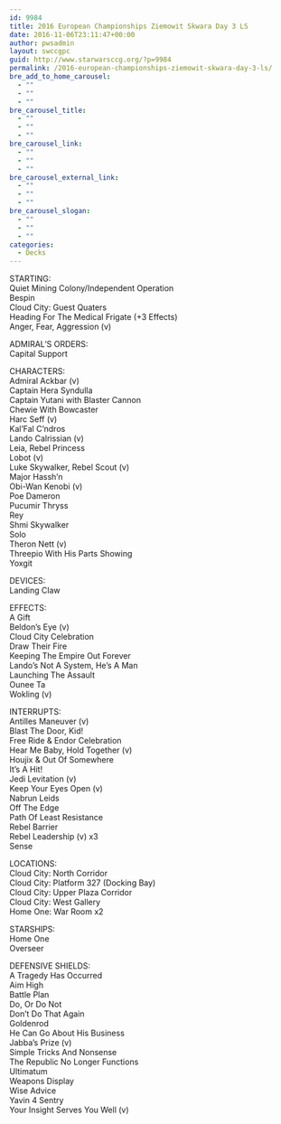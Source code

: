 ```yaml
---
id: 9984
title: 2016 European Championships Ziemowit Skwara Day 3 LS
date: 2016-11-06T23:11:47+00:00
author: pwsadmin
layout: swccgpc
guid: http://www.starwarsccg.org/?p=9984
permalink: /2016-european-championships-ziemowit-skwara-day-3-ls/
bre_add_to_home_carousel:
  - ""
  - ""
  - ""
bre_carousel_title:
  - ""
  - ""
  - ""
bre_carousel_link:
  - ""
  - ""
  - ""
bre_carousel_external_link:
  - ""
  - ""
  - ""
bre_carousel_slogan:
  - ""
  - ""
  - ""
categories:
  - Decks
---
```

STARTING:  
Quiet Mining Colony/Independent Operation  
Bespin  
Cloud City: Guest Quaters  
Heading For The Medical Frigate (+3 Effects)  
Anger, Fear, Aggression (v)

ADMIRAL&#8217;S ORDERS:  
Capital Support

CHARACTERS:  
Admiral Ackbar (v)  
Captain Hera Syndulla  
Captain Yutani with Blaster Cannon  
Chewie With Bowcaster  
Harc Seff (v)  
Kal&#8217;Fal C&#8217;ndros  
Lando Calrissian (v)  
Leia, Rebel Princess  
Lobot (v)  
Luke Skywalker, Rebel Scout (v)  
Major Hassh&#8217;n  
Obi-Wan Kenobi (v)  
Poe Dameron  
Pucumir Thryss  
Rey  
Shmi Skywalker  
Solo  
Theron Nett (v)  
Threepio With His Parts Showing  
Yoxgit

DEVICES:  
Landing Claw

EFFECTS:  
A Gift  
Beldon&#8217;s Eye (v)  
Cloud City Celebration  
Draw Their Fire  
Keeping The Empire Out Forever  
Lando&#8217;s Not A System, He&#8217;s A Man  
Launching The Assault  
Ounee Ta  
Wokling (v)

INTERRUPTS:  
Antilles Maneuver (v)  
Blast The Door, Kid!  
Free Ride & Endor Celebration  
Hear Me Baby, Hold Together (v)  
Houjix & Out Of Somewhere  
It&#8217;s A Hit!  
Jedi Levitation (v)  
Keep Your Eyes Open (v)  
Nabrun Leids  
Off The Edge  
Path Of Least Resistance  
Rebel Barrier  
Rebel Leadership (v) x3  
Sense

LOCATIONS:  
Cloud City: North Corridor  
Cloud City: Platform 327 (Docking Bay)  
Cloud City: Upper Plaza Corridor  
Cloud City: West Gallery  
Home One: War Room x2

STARSHIPS:  
Home One  
Overseer 

DEFENSIVE SHIELDS:  
A Tragedy Has Occurred  
Aim High  
Battle Plan  
Do, Or Do Not  
Don&#8217;t Do That Again  
Goldenrod  
He Can Go About His Business  
Jabba&#8217;s Prize (v)  
Simple Tricks And Nonsense  
The Republic No Longer Functions  
Ultimatum  
Weapons Display  
Wise Advice  
Yavin 4 Sentry  
Your Insight Serves You Well (v)